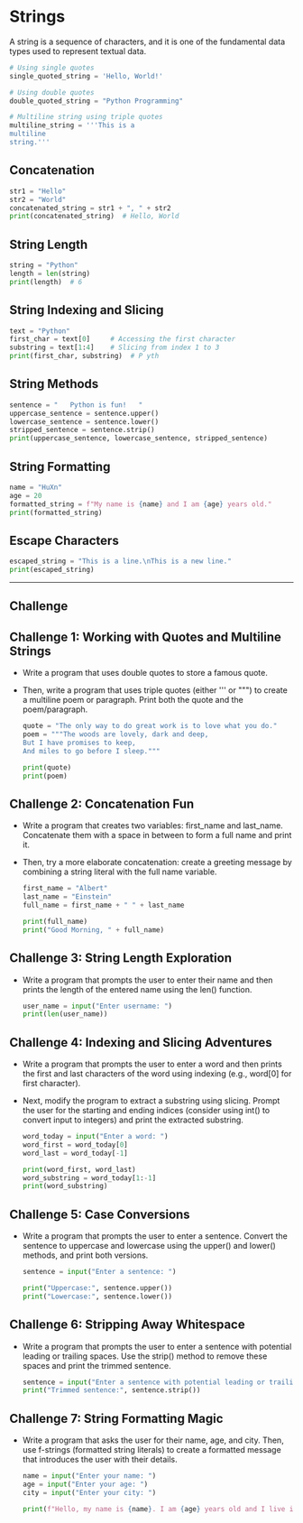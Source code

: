 # Strings

A string is a sequence of characters, and it is one of the fundamental data types used to represent textual data.

```py
# Using single quotes
single_quoted_string = 'Hello, World!'

# Using double quotes
double_quoted_string = "Python Programming"

# Multiline string using triple quotes
multiline_string = '''This is a
multiline
string.'''
```

## Concatenation

```py
str1 = "Hello"
str2 = "World"
concatenated_string = str1 + ", " + str2
print(concatenated_string)  # Hello, World
```

## String Length

```py
string = "Python"
length = len(string)
print(length)  # 6
```

## String Indexing and Slicing

```py
text = "Python"
first_char = text[0]     # Accessing the first character
substring = text[1:4]    # Slicing from index 1 to 3
print(first_char, substring)  # P yth
```

## String Methods

```py
sentence = "   Python is fun!   "
uppercase_sentence = sentence.upper()
lowercase_sentence = sentence.lower()
stripped_sentence = sentence.strip()
print(uppercase_sentence, lowercase_sentence, stripped_sentence)
```

## String Formatting

```py
name = "HuXn"
age = 20
formatted_string = f"My name is {name} and I am {age} years old."
print(formatted_string)
```

## Escape Characters

```py
escaped_string = "This is a line.\nThis is a new line."
print(escaped_string)
```

---

## Challenge

## Challenge 1: Working with Quotes and Multiline Strings

- Write a program that uses double quotes to store a famous quote.
- Then, write a program that uses triple quotes (either ''' or """) to create a multiline poem or paragraph. Print both the quote and the poem/paragraph.

    ```py
    quote = "The only way to do great work is to love what you do."
    poem = """The woods are lovely, dark and deep,
    But I have promises to keep,
    And miles to go before I sleep."""

    print(quote)
    print(poem)
    ```

## Challenge 2: Concatenation Fun

- Write a program that creates two variables: first_name and last_name. Concatenate them with a space in between to form a full name and print it.

- Then, try a more elaborate concatenation: create a greeting message by combining a string literal with the full name variable.

    ```py
    first_name = "Albert"
    last_name = "Einstein"
    full_name = first_name + " " + last_name
    
    print(full_name)
    print("Good Morning, " + full_name)
    ```

## Challenge 3: String Length Exploration

- Write a program that prompts the user to enter their name and then prints the length of the entered name using the len() function.

    ```py
    user_name = input("Enter username: ")
    print(len(user_name))
    ```

## Challenge 4: Indexing and Slicing Adventures

- Write a program that prompts the user to enter a word and then prints the first and last characters of the word using indexing (e.g., word[0] for first character).

- Next, modify the program to extract a substring using slicing. Prompt the user for the starting and ending indices (consider using int() to convert input to integers) and print the extracted substring.

    ```py
    word_today = input("Enter a word: ")
    word_first = word_today[0]
    word_last = word_today[-1]

    print(word_first, word_last)
    word_substring = word_today[1:-1]
    print(word_substring)
    ```

## Challenge 5: Case Conversions

- Write a program that prompts the user to enter a sentence. Convert the sentence to uppercase and lowercase using the upper() and lower() methods, and print both versions.

    ```py
    sentence = input("Enter a sentence: ")

    print("Uppercase:", sentence.upper())
    print("Lowercase:", sentence.lower())
    ```

## Challenge 6: Stripping Away Whitespace

- Write a program that prompts the user to enter a sentence with potential leading or trailing spaces. Use the strip() method to remove these spaces and print the trimmed sentence.

    ```py
    sentence = input("Enter a sentence with potential leading or trailing spaces: ")
    print("Trimmed sentence:", sentence.strip())
    ```

## Challenge 7: String Formatting Magic

- Write a program that asks the user for their name, age, and city. Then, use f-strings (formatted string literals) to create a formatted message that introduces the user with their details.

    ```py
    name = input("Enter your name: ")
    age = input("Enter your age: ")
    city = input("Enter your city: ")

    print(f"Hello, my name is {name}. I am {age} years old and I live in {city}.")
    ```
